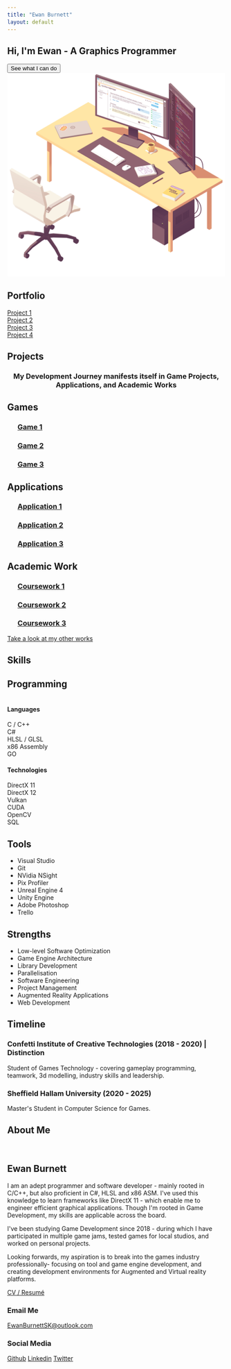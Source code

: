 ```yaml
---
title: "Ewan Burnett"
layout: default
---
```


<html>
    <head>
        <meta charset="UTF-8">
        <meta name = 'viewport' content = 'width = device-width, initial-scale = 1.0'>
        <title>Portfolio</title>
        <link rel = 'stylesheet' href = '/assets/css/stylesheet.css'>
        <link rel="stylesheet" href="/assets/css/flickity.css" media="screen">
        <link rel="stylesheet" href="/assets/css/fullscreen.css" media="screen">
    </head>
    <body>
        <section id = 'home'>
            <div class="pagewrapper">    <!--class = 'main'-->
                <div class = 'sitedemo'>
                    <!--Embed WebGl mini-project here-->
                    <canvas id = 'demoCanvas' width = '1280' height = '720'></canvas>
                    <script src="/assets/script/gl-matrix.js"></script>
                    <script src="/assets/script/sitedemo.js"></script>
                </div>
                <div class = 'tagline'>
                    <h1>Hi, I'm Ewan - A Graphics Programmer</h1>
                    <button class = 'demo' onClick = "window.location.href='#portfolio'">See what I can do </button>
                    <br/>
                    <img class = "tagimage" src = "Resources/SiteDemo/Thumbnail.png"/>
                </div>
            </div>
        </section>
        <section id="portfolio">
            <div class = 'pagewrapper'> 
                <h1 class = 'title'>Portfolio</h1>
                <div class="showreel js-flickity" data-flickity='{ "wrapAround": true, "autoPlay":true, "fullscreen":true, "cellselector":".slide" }'>
                    <div class="slide" id = 'project1'><a href = '#'>Project 1</a></div>
                    <div class="slide" id = 'project2'><a href = '#'>Project 2</a></div>
                    <div class="slide" id = 'project3'><a href = '#'>Project 3</a></div>
                    <div class="slide" id = 'project4'><a href = '#'>Project 4</a></div>
                </div>    
                <div class = 'project'>
                    <h2>Projects</h2>
                    <h3 style = 'text-align: center;'>My Development Journey manifests itself in Game Projects, Applications, and Academic Works</h3>
                    <div class = 'works'>
                        <h2>Games</h2>
                        <div>
                            <ul><a href = '#'><h3>Game 1</h3></a></ul>
                            <ul><a href = '#'><h3>Game 2</h3></a></ul>
                            <ul><a href = '#'><h3>Game 3</h3></a></ul>
                        </div>
                        <h2>Applications</h2>
                        <div>
                            <ul><a href = '#'><h3>Application 1</h3></a></ul>
                            <ul><a href = '#'><h3>Application 2</h3></a></ul>
                            <ul><a href = '#'><h3>Application 3</h3></a></ul>
                        </div>
                        <h2>Academic Work</h2>
                        <div>
                            <ul><a href = '#'><h3>Coursework 1</h3></a></ul>
                            <ul><a href = '#'><h3>Coursework 2</h3></a></ul>
                            <ul><a href = '#'><h3>Coursework 3</h3></a></ul>
                        </div>
                    </div>
                    <a href = '/projects/'>Take a look at my other works</a>
                </div>            
            </div>
        </section>
        <section id="skills">
       <div class = 'pagewrapper'>
            <h1 class = 'title'>Skills</h1>
            <div class = 'tech'>
                <div class = 'skill'>
                    <h2>Programming</h2>
                    <div class = 'column'>
                        <h4>Languages</h4>
                        <div class = 'row'>C / C++ </div>
                        <div class = 'row'>C# </div>
                        <div class = 'row'>HLSL / GLSL </div>     
                        <div class = 'row'>x86 Assembly </div>    
                        <div class = 'row'>GO </div>                   
                    </div>
                    <div class = 'column'>
                        <h4>Technologies</h4>
                        <div class = 'row'>DirectX 11 </div>
                        <div class = 'row'>DirectX 12</div>
                        <div class = 'row'>Vulkan </div>     
                        <div class = 'row'>CUDA </div>    
                        <div class = 'row'>OpenCV </div>      
                        <div class = 'row'>SQL </div>      
                    </div>
                </div>
                <div class = 'skill'>
                    <h2>Tools</h2>
                    <ul>
                        <li>Visual Studio</li>
                        <li>Git</li>
                        <li>NVidia NSight</li>
                        <li>Pix Profiler</li>
                        <li>Unreal Engine 4</li>
                        <li>Unity Engine</li>
                        <li>Adobe Photoshop</li>
                        <li>Trello</li>
                    </ul>
                </div>
                <div class = 'skill'>
                    <h2>Strengths</h2>
                    <ul>
                        <li>Low-level Software Optimization</li>
                        <li>Game Engine Architecture</li>
                        <li>Library Development</li>
                        <li>Parallelisation</li>
                        <li>Software Engineering</li>
                        <li>Project Management</li>
                        <li>Augmented Reality Applications</li>
                        <li>Web Development</li>
                    </ul>
                </div>
            </div>
            <div class = 'timeline'>
            <h2>Timeline</h2>
                    <div>
                        <h3>Confetti Institute of Creative Technologies (2018 - 2020) | Distinction</h3>
                        <p>Student of Games Technology - covering gameplay programming, teamwork, 3d modelling, industry skills and leadership.</p>
                    </div>
                    <div>
                        <h3>Sheffield Hallam University (2020 - 2025)</h3>
                        <p>Master's Student in Computer Science for Games.</p>
                    </div>
            </div>
        </div>
       </section>
       <section id = "details">
       <div class = 'pagewrapper'>
            <h1 class = 'title'>About Me</h1>
            <div class = 'about'>
                        <img class = 'promoimage' href = "https://dummyimage.com/400x600/9fa19c/fff.png&text=Promo+Image+(400x600)">
                    <div>
                        <div id = 'intro'>
                            <div id = 'summary'>
                                <h2>Ewan Burnett</h2>
                                <p>
                                I am an adept programmer and software developer - mainly rooted in C/C++, but also proficient in C#, HLSL and x86 ASM. I've used this knowledge to learn frameworks like DirectX 11 - which enable me to engineer efficient graphical applications. Though I'm rooted in Game Development, my skills are applicable across the board.
                                </p>
                                <p>I've been studying Game Development since 2018 - during which I have participated in multiple game jams, tested games for local studios, and worked on personal projects. </p>
                                <p>
                                Looking forwards, my aspiration is to break into the games industry professionally- focusing on tool and game engine development, and creating development environments for Augmented and Virtual reality platforms. 
                                </p>
                                <a class = 'resumebutton' href = '/Resources/Ewan Burnett CV 2021-2022.pdf' target = "_blank">CV / Resumé</a>
                            <div class="contact">
                                <div id = 'email'>
                                    <h3>Email Me</h3>
                                    <a href = 'mailto:ewanburnettsk@outlook.com'>EwanBurnettSK@outlook.com</a>
                                </div>
                                <div id = 'social'>
                                    <h3>Social Media</h3>                            
                                        <a href = 'https://github.com/ewanburnett'>Github</a>
                                        <a href = 'https://www.linkedin.com/in/ewanburnettsk'>Linkedin</a>
                                        <a href = 'https://twitter.com/strikerdev_'>Twitter</a>                            
                                </div>
                            </div>
                        </div>
                    </div>
                </div>
            </div>
        </div>
       </section>
       <script src="/assets/script/flickity.pkgd.min.js"></script>
       <script src="/assets/script/fullscreen.js"></script>
    </body>
</html>
